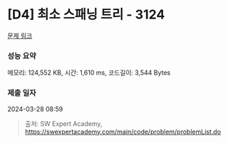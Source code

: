 # [D4] 최소 스패닝 트리 - 3124 

[문제 링크](https://swexpertacademy.com/main/code/problem/problemDetail.do?contestProbId=AV_mSnmKUckDFAWb) 

### 성능 요약

메모리: 124,552 KB, 시간: 1,610 ms, 코드길이: 3,544 Bytes

### 제출 일자

2024-03-28 08:59



> 출처: SW Expert Academy, https://swexpertacademy.com/main/code/problem/problemList.do